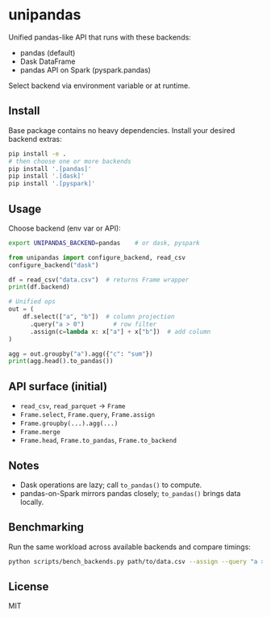 unipandas
=========

Unified pandas-like API that runs with these backends:
- pandas (default)
- Dask DataFrame
- pandas API on Spark (pyspark.pandas)

Select backend via environment variable or at runtime.

Install
-------

Base package contains no heavy dependencies. Install your desired backend extras:

```bash
pip install -e .
# then choose one or more backends
pip install '.[pandas]'
pip install '.[dask]'
pip install '.[pyspark]'
```

Usage
-----

Choose backend (env var or API):

```bash
export UNIPANDAS_BACKEND=pandas    # or dask, pyspark
```

```python
from unipandas import configure_backend, read_csv
configure_backend("dask")

df = read_csv("data.csv")  # returns Frame wrapper
print(df.backend)

# Unified ops
out = (
    df.select(["a", "b"])  # column projection
      .query("a > 0")        # row filter
      .assign(c=lambda x: x["a"] + x["b"])  # add column
)

agg = out.groupby("a").agg({"c": "sum"})
print(agg.head().to_pandas())
```

API surface (initial)
---------------------
- `read_csv`, `read_parquet` → `Frame`
- `Frame.select`, `Frame.query`, `Frame.assign`
- `Frame.groupby(...).agg(...)`
- `Frame.merge`
- `Frame.head`, `Frame.to_pandas`, `Frame.to_backend`

Notes
-----
- Dask operations are lazy; call `to_pandas()` to compute.
- pandas-on-Spark mirrors pandas closely; `to_pandas()` brings data locally.

Benchmarking
------------
Run the same workload across available backends and compare timings:

```bash
python scripts/bench_backends.py path/to/data.csv --assign --query "a > 0" --groupby a
```

License
-------
MIT



